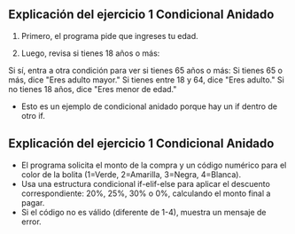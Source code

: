 ## Explicación del ejercicio 1 Condicional Anidado 
1. Primero, el programa pide que ingreses tu edad.

2. Luego, revisa si tienes 18 años o más:

Si sí, entra a otra condición para ver si tienes 65 años o más:
Si tienes 65 o más, dice "Eres adulto mayor."
Si tienes entre 18 y 64, dice "Eres adulto."
Si no tienes 18 años, dice "Eres menor de edad."

- Esto es un ejemplo de condicional anidado porque hay un if dentro de otro if.

## Explicación del ejercicio 1 Condicional Anidado 
- El programa solicita el monto de la compra y un código numérico para el color de la bolita (1=Verde, 2=Amarilla, 3=Negra, 4=Blanca).
- Usa una estructura condicional if-elif-else para aplicar el descuento correspondiente: 20%, 25%, 30% o 0%, calculando el monto final a pagar.
- Si el código no es válido (diferente de 1-4), muestra un mensaje de error.
